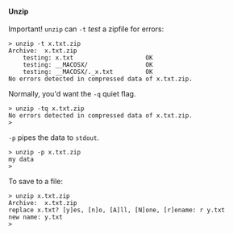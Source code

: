 #### Unzip

Important!  ``unzip`` can ``-t`` <i>test</i> a zipfile for errors:

```
> unzip -t x.txt.zip
Archive:  x.txt.zip
    testing: x.txt                    OK
    testing: __MACOSX/                OK
    testing: __MACOSX/._x.txt         OK
No errors detected in compressed data of x.txt.zip.
```
Normally, you'd want the ``-q`` quiet flag.

```
> unzip -tq x.txt.zip
No errors detected in compressed data of x.txt.zip.
>
```

``-p`` pipes the data to ``stdout``.

```
> unzip -p x.txt.zip
my data
>
```

To save to a file:

```
> unzip x.txt.zip
Archive:  x.txt.zip
replace x.txt? [y]es, [n]o, [A]ll, [N]one, [r]ename: r y.txt             
new name: y.txt
>
```